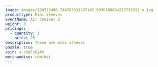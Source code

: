 ```yaml
---
image: images/130723490_744783632797142_5930188864223715313_o.jpg
producttype: Mini sleeves
eventName: Air Comiket 2
weight: 0
pricings:
  - quantity: 1
    price: 25
description: These are mini sleeves
onsale: true
asin: s-zQqFsGyAK
merchandise: comiket
---
```

